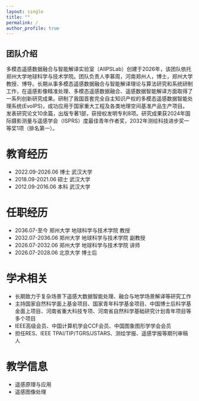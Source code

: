 ```yaml
---
layout: single
title: ""
permalink: /
author_profile: true
---
```


团队介绍
---
多模态遥感数据融合与智能解译实验室（AIIPSLab）创建于2026年，该团队依托郑州大学地球科学与技术学院。团队负责人李慕周，河南郑州人，博士，郑州大学教授、博导。长期从事多模态遥感数据融合与智能解译理论与算法研究和系统研制工作，在遥感影像精准处理、多模态遥感数据融合、遥感数据智能解译方面取得了一系列创新研究成果。研制了我国首套完全自主知识产权的多模态遥感数据智能处理系统(EvoIPS)，成功应用于国家重大工程及各类地理空间基准产品生产项目。发表研究论文10余篇，出版专著1部，获授权发明专利8项。研究成果获2024年国际摄影测量与遥感学会（ISPRS）度最佳青年作者奖，2032年测绘科技进步奖一等奖1项（排名第一）。

教育经历
====
+ 2022.09-2026.06  博士 武汉大学
+ 2018.09-2021.06  硕士 武汉大学  
+ 2012.09-2016.06  本科 武汉大学

任职经历
====
+ 2036.07-至今     郑州大学 地球科学与技术学院 教授  
+ 2032.07-2036.06  郑州大学 地球科学与技术学院 副教授  
+ 2026.07-2032.06  郑州大学 地球科学与技术学院 讲师  
+ 2026.07-2028.06  北京大学 博士后  

学术相关
====
+ 长期致力于复杂场景下遥感大数据智能处理、融合与地学场景解译等研究工作
+ 主持国家自然科学面上基金项目、国家青年科学基金项目、中国博士后科学基金面上项目、河南省重大科技专项、河南省自然科学基础研究计划青年项目等多个项目  
+ IEEE高级会员、中国计算机学会CCF会员、中国图象图形学学会会员
+ 担任RES、IEEE TPAI/TIP/TGRS/JSTARS、测绘学报、遥感学报等期刊审稿人

教学信息
====
+ 遥感原理与应用
+ 遥感图像处理
